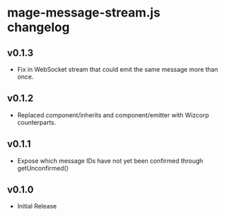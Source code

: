 # mage-message-stream.js changelog

## v0.1.3
 * Fix in WebSocket stream that could emit the same message more than once.

## v0.1.2
 * Replaced component/inherits and component/emitter with Wizcorp counterparts.

## v0.1.1
 * Expose which message IDs have not yet been confirmed through getUnconfirmed()

## v0.1.0
 * Initial Release
